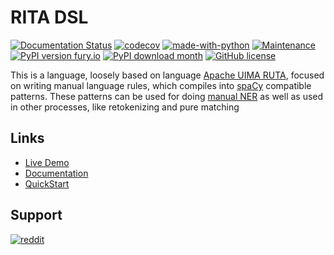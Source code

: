 # RITA DSL

[![Documentation Status](https://readthedocs.org/projects/rita-dsl/badge/?version=latest)](http://rita-dsl.readthedocs.io/?badge=latest)
[![codecov](https://codecov.io/gh/zaibacu/rita-dsl/branch/master/graph/badge.svg)](https://codecov.io/gh/zaibacu/rita-dsl)
[![made-with-python](https://img.shields.io/badge/Made%20with-Python-1f425f.svg)](https://www.python.org/)
[![Maintenance](https://img.shields.io/badge/Maintained%3F-yes-green.svg)](https://github.com/zaibacu/rita-dsl/graphs/commit-activity)
[![PyPI version fury.io](https://badge.fury.io/py/rita-dsl.svg)](https://pypi.python.org/pypi/rita-dsl/)
[![PyPI download month](https://img.shields.io/pypi/dm/rita-dsl.svg)](https://pypi.python.org/pypi/rita-dsl/)
[![GitHub license](https://img.shields.io/github/license/zaibacu/rita-dsl.svg)](https://github.com/zaibacu/rita-dsl/blob/master/LICENSE)

This is a language, loosely based on language [Apache UIMA RUTA](https://uima.apache.org/ruta.html), focused on writing manual language rules, which compiles into [spaCy](https://github.com/explosion/spaCy) compatible patterns. These patterns can be used for doing [manual NER](https://spacy.io/api/entityruler) as well as used in other processes, like retokenizing and pure matching



## Links
- [Live Demo](https://rita-demo.herokuapp.com/)
- [Documentation](http://rita-dsl.readthedocs.io/)
- [QuickStart](https://rita-dsl.readthedocs.io/en/latest/quickstart/)

## Support

[![reddit](https://img.shields.io/reddit/subreddit-subscribers/ritaDSL?style=social)](https://www.reddit.com/r/ritaDSL/)
